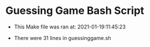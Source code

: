# Guessing Game Bash Script

* This Make file was ran at: 2021-01-19:11:45:23

* There were 31 lines in guessinggame.sh

